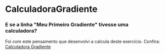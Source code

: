 # CalculadoraGradiente
### E se a linha "Meu Primeiro Gradiente" tivesse uma calculadora?
Foi com este pensamento que desenvolvi a calcula deste exercício.
Confira: [Calculadora Gradiente](https://debvidmon.github.io/CalculadoraGradiente/)

